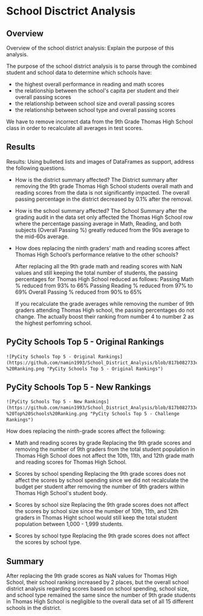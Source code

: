# School Disctrict Analysis

## Overview
Overview of the school district analysis: Explain the purpose of this analysis.

The purpose of the school district analysis is to parse through the combined student and school data to determine which schools have:

- the highest overall performance in reading and math scores
- the relationship between the school's capita per student and their overall passing scores
- the relationship between school size and overall passing scores
- the relationship between school type and overall passing scores

We have to remove incorrect data from the 9th Grade Thomas High School class in order to recalculate all averages in test scores.

## Results
Results: Using bulleted lists and images of DataFrames as support, address the following questions.

- How is the district summary affected?
    The District summary after removing the 9th grade Thomas High School students overall math and reading scores from the data is not significantly impacted. The overall passing percentage in the district decreased by 0.1% after the removal.

- How is the school summary affected?
    The School Summary after the grading audit in the data set only affected the Thomas High School row where the percentage passing average in Math, Reading, and both subjects (Overall Passing %) greatly reduced from the 90s average to the mid-60s average.

- How does replacing the ninth graders’ math and reading scores affect Thomas High School’s performance relative to the other schools?
    
    After replacing all the 9th grade math and reading scores with NaN values and still keeping the total number of students, the passing percentages for Thomas High School reduced as follows:
        Passing Math % reduced from 93% to 66%
        Passing Reading % reduced from 97% to 69%
        Overall Passing % reduced from 90% to 65%

    If you recalculate the grade averages while removing the number of 9th graders attending Thomas High school, the passing percentages do not change. The actually boost their ranking from number 4 to number 2 as the highest perfomring school.

## PyCity Schools Top 5 - Original Rankings
    ![PyCity Schools Top 5 - Original Rankings](https://github.com/namin1993/School_District_Analysis/blob/817b082733caea63f023e26cd8c2f9a88634f903/Resources/PyCity%20Schools%20Original%20-%20Ranking.png "PyCity Schools Top 5 - Original Rankings")

## PyCity Schools Top 5 - New Rankings
    ![PyCity Schools Top 5 - New Rankings](https://github.com/namin1993/School_District_Analysis/blob/817b082733caea63f023e26cd8c2f9a88634f903/Resources/PyCity%20Schools%20Challenge%20-%20Top%20Schools%20Ranking.png "PyCity Schools Top 5 - Challenge Rankings")

How does replacing the ninth-grade scores affect the following:
- Math and reading scores by grade
    Replacing the 9th grade scores and removing the number of 9th graders from the total student population in Thomas High School does not affect the 10th, 11th, and 12th grade math and reading scores for Thomas High School.

- Scores by school spending
    Replacing the 9th grade scores does not affect the scores by school spending since we did not recalculate the budget per student after removing the number of 9th graders within Thomas High School's student body. 

- Scores by school size
    Replacing the 9th grade scores does not affect the scores by school size since the number of 10th, 11th, and 12th graders in Thomas Hight school would still keep the total student population between 1,000 - 1,999 students.

- Scores by school type
    Replacing the 9th grade scores does not affect the scores by school type.

## Summary

After replacing the 9th grade scores as NaN values for Thomas High School, their school ranking increased by 2 places, but the overall school district analysis regarding scores based on school spending, school size, and school type remained the same since the number of 9th grade students in Thomas High School is negligible to the overall data set of all 15 different schools in the district.
